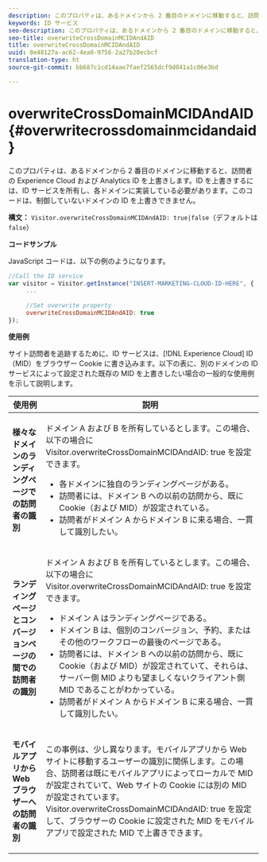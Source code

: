```yaml
---
description: このプロパティは、あるドメインから 2 番目のドメインに移動すると、訪問者の Experience Cloud および Analytics ID を上書きします。ID を上書きするには、ID サービスを所有し、各ドメインに実装している必要があります。このコードは、制御していないドメインの ID を上書きできません。
keywords: ID サービス
seo-description: このプロパティは、あるドメインから 2 番目のドメインに移動すると、訪問者の Experience Cloud および Analytics ID を上書きします。ID を上書きするには、ID サービスを所有し、各ドメインに実装している必要があります。このコードは、制御していないドメインの ID を上書きできません。
seo-title: overwriteCrossDomainMCIDAndAID
title: overwriteCrossDomainMCIDAndAID
uuid: 8e48127a-ac62-4ea0-9756-2a27b20ecbcf
translation-type: ht
source-git-commit: bb687c1cd14aae7faef2565dcf9d041a1c06e3bd

---
```



# overwriteCrossDomainMCIDAndAID{#overwritecrossdomainmcidandaid}

このプロパティは、あるドメインから 2 番目のドメインに移動すると、訪問者の Experience Cloud および Analytics ID を上書きします。ID を上書きするには、ID サービスを所有し、各ドメインに実装している必要があります。このコードは、制御していないドメインの ID を上書きできません。

**構文：** `Visitor.overwriteCrossDomainMCIDAndAID: true|false`（デフォルトは `false`）

**コードサンプル**

JavaScript コードは、以下の例のようになります。

```js
//Call the ID service 
var visitor = Visitor.getInstance("INSERT-MARKETING-CLOUD-ID-HERE", { 
     ... 
 
     //Set overwrite property 
     overwriteCrossDomainMCIDAndAID: true 
}); 
```

**使用例**

サイト訪問者を追跡するために、ID サービスは、[!DNL Experience Cloud] ID（MID）をブラウザー Cookie に書き込みます。以下の表に、別のドメインの ID サービスによって設定された既存の MID を上書きしたい場合の一般的な使用例を示して説明します。

<table id="table_FC1AF6551D6646E0BF1C4FB7C1316EBB"> 
 <thead> 
  <tr> 
   <th colname="col1" class="entry"> 使用例 </th> 
   <th colname="col2" class="entry"> 説明 </th> 
  </tr> 
 </thead>
 <tbody> 
  <tr> 
   <td colname="col1"> <p> <b>様々なドメインのランディングページでの訪問者の識別</b> </p> </td> 
   <td colname="col2"> <p>ドメイン A および B を所有しているとします。この場合、以下の場合に <span class="codeph">Visitor.overwriteCrossDomainMCIDAndAID: true</span> を設定できます。 </p> <p> 
     <ul id="ul_FB4704BFE7134F1688E34BF1A36627B7"> 
      <li id="li_FF71FD1FB9DD4702B675A140FAD2B481">各ドメインに独自のランディングページがある。 </li> 
      <li id="li_78F75469D32D473B93148B46D35E67F1">訪問者には、ドメイン B への以前の訪問から、既に Cookie（および MID）が設定されている。 </li> 
      <li id="li_305CE5138EEB43D3BF9CE38D1E7FFA04">訪問者がドメイン A からドメイン B に来る場合、一貫して識別したい。 </li> 
     </ul> </p> </td> 
  </tr> 
  <tr> 
   <td colname="col1"> <p> <b>ランディングページとコンバージョンページの間での訪問者の識別</b> </p> </td> 
   <td colname="col2"> <p>ドメイン A および B を所有しているとします。この場合、以下の場合に <span class="codeph">Visitor.overwriteCrossDomainMCIDAndAID: true</span> を設定できます。 </p> 
    <ul id="ul_7BEBFD523A2F47AFB6963536E43692D0"> 
     <li id="li_71586080489340E2A6C0B263F231E3DE">ドメイン A はランディングページである。 </li> 
     <li id="li_4E3D3CB380EE4F1BAC4CD752194AE8DE">ドメイン B は、個別のコンバージョン、予約、またはその他のワークフローの最後のページである。 </li> 
     <li id="li_FB393B16CFAC4D2D9B2328EBA4573C1A">訪問者には、ドメイン B への以前の訪問から、既に Cookie（および MID）が設定されていて、それらは、サーバー側 MID よりも望ましくないクライアント側 MID であることがわかっている。 </li> 
     <li id="li_36FC138530A4476A995C0F9FD73C41DE">訪問者がドメイン A からドメイン B に来る場合、一貫して識別したい。 </li> 
    </ul> </td> 
  </tr> 
  <tr> 
   <td colname="col1"> <p> <b>モバイルアプリから Web ブラウザーへの訪問者の識別</b> </p> </td> 
   <td colname="col2"> <p>この事例は、少し異なります。モバイルアプリから Web サイトに移動するユーザーの識別に関係します。この場合、訪問者は既にモバイルアプリによってローカルで MID が設定されていて、Web サイトの Cookie には別の MID が設定されています。<span class="codeph">Visitor.overwriteCrossDomainMCIDAndAID: true</span> を設定して、ブラウザーの Cookie に設定された MID をモバイルアプリで設定された MID で上書きできます。 </p> </td> 
  </tr> 
 </tbody> 
</table>

